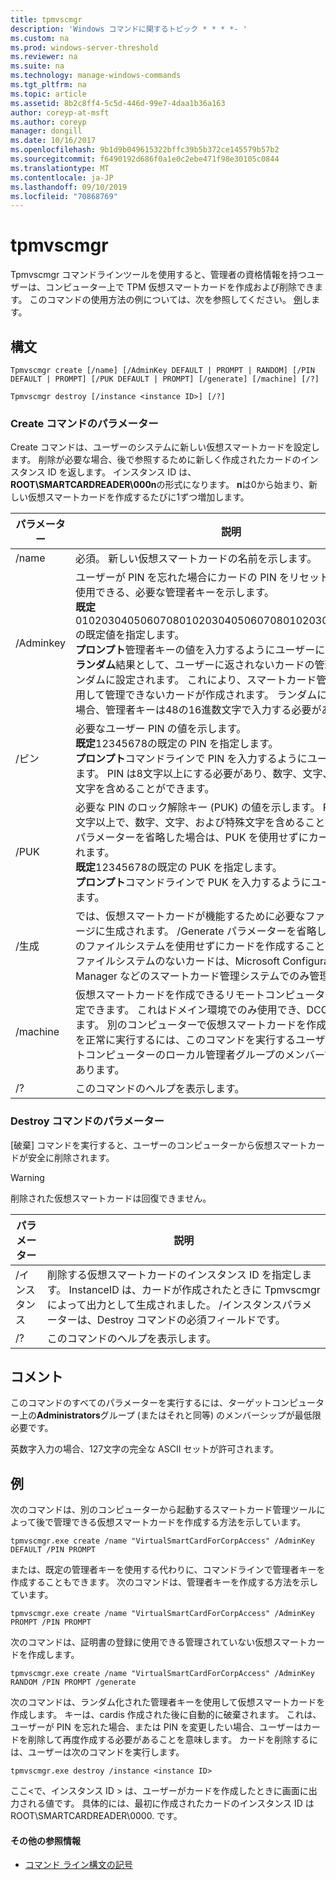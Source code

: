```yaml
---
title: tpmvscmgr
description: 'Windows コマンドに関するトピック * * * *- '
ms.custom: na
ms.prod: windows-server-threshold
ms.reviewer: na
ms.suite: na
ms.technology: manage-windows-commands
ms.tgt_pltfrm: na
ms.topic: article
ms.assetid: 8b2c8ff4-5c5d-446d-99e7-4daa1b36a163
author: coreyp-at-msft
ms.author: coreyp
manager: dongill
ms.date: 10/16/2017
ms.openlocfilehash: 9b1d9b049615322bffc39b5b372ce145579b57b2
ms.sourcegitcommit: f6490192d686f0a1e0c2ebe471f98e30105c0844
ms.translationtype: MT
ms.contentlocale: ja-JP
ms.lasthandoff: 09/10/2019
ms.locfileid: "70868769"
---
```

# <a name="tpmvscmgr"></a>tpmvscmgr



Tpmvscmgr コマンドラインツールを使用すると、管理者の資格情報を持つユーザーは、コンピューター上で TPM 仮想スマートカードを作成および削除できます。 このコマンドの使用方法の例については、次を参照してください。 [例](#BKMK_Examples)します。

## <a name="syntax"></a>構文

```
Tpmvscmgr create [/name] [/AdminKey DEFAULT | PROMPT | RANDOM] [/PIN DEFAULT | PROMPT] [/PUK DEFAULT | PROMPT] [/generate] [/machine] [/?]
```
```
Tpmvscmgr destroy [/instance <instance ID>] [/?]
```

### <a name="parameters-for-create-command"></a>Create コマンドのパラメーター

Create コマンドは、ユーザーのシステムに新しい仮想スマートカードを設定します。 削除が必要な場合、後で参照するために新しく作成されたカードのインスタンス ID を返します。 インスタンス ID は、 **ROOT\SMARTCARDREADER\000n**の形式になります。 **n**は0から始まり、新しい仮想スマートカードを作成するたびに1ずつ増加します。

|パラメーター|説明|
|---------|-----------|
|/name|必須。 新しい仮想スマートカードの名前を示します。|
|/Adminkey|ユーザーが PIN を忘れた場合にカードの PIN をリセットするために使用できる、必要な管理者キーを示します。</br>**既定**010203040506070801020304050607080102030405060708の既定値を指定します。</br>**プロンプト**管理者キーの値を入力するようにユーザーに求めます。</br>**ランダム**結果として、ユーザーに返されないカードの管理者キーがランダムに設定されます。 これにより、スマートカード管理ツールを使用して管理できないカードが作成されます。 ランダムに生成された場合、管理者キーは48の16進数文字で入力する必要があります。|
|/ピン|必要なユーザー PIN の値を示します。</br>**既定**12345678の既定の PIN を指定します。</br>**プロンプト**コマンドラインで PIN を入力するようにユーザーに求めます。 PIN は8文字以上にする必要があり、数字、文字、および特殊文字を含めることができます。|
|/PUK|必要な PIN のロック解除キー (PUK) の値を示します。 PUK 値は、8文字以上で、数字、文字、および特殊文字を含めることができます。 パラメーターを省略した場合は、PUK を使用せずにカードが作成されます。</br>**既定**12345678の既定の PUK を指定します。</br>**プロンプト**コマンドラインで PUK を入力するようにユーザーに求めます。|
|/生成|では、仮想スマートカードが機能するために必要なファイルがストレージに生成されます。 /Generate パラメーターを省略した場合は、このファイルシステムを使用せずにカードを作成することと同じです。 ファイルシステムのないカードは、Microsoft Configuration Manager などのスマートカード管理システムでのみ管理できます。|
|/machine|仮想スマートカードを作成できるリモートコンピューターの名前を指定できます。 これはドメイン環境でのみ使用でき、DCOM に依存します。 別のコンピューターで仮想スマートカードを作成するコマンドを正常に実行するには、このコマンドを実行するユーザーが、リモートコンピューターのローカル管理者グループのメンバーである必要があります。|
|/?|このコマンドのヘルプを表示します。|

### <a name="parameters-for-destroy-command"></a>Destroy コマンドのパラメーター

[破棄] コマンドを実行すると、ユーザーのコンピューターから仮想スマートカードが安全に削除されます。

> [!WARNING]
> 削除された仮想スマートカードは回復できません。

|パラメーター|説明|
|---------|-----------|
|/インスタンス|削除する仮想スマートカードのインスタンス ID を指定します。 InstanceID は、カードが作成されたときに Tpmvscmgr によって出力として生成されました。 /インスタンスパラメーターは、Destroy コマンドの必須フィールドです。|
|/?|このコマンドのヘルプを表示します。|

## <a name="remarks"></a>コメント

このコマンドのすべてのパラメーターを実行するには、ターゲットコンピューター上の**Administrators**グループ (またはそれと同等) のメンバーシップが最低限必要です。

英数字入力の場合、127文字の完全な ASCII セットが許可されます。

## <a name="BKMK_Examples"></a>例

次のコマンドは、別のコンピューターから起動するスマートカード管理ツールによって後で管理できる仮想スマートカードを作成する方法を示しています。
```
tpmvscmgr.exe create /name "VirtualSmartCardForCorpAccess" /AdminKey DEFAULT /PIN PROMPT
```
または、既定の管理者キーを使用する代わりに、コマンドラインで管理者キーを作成することもできます。 次のコマンドは、管理者キーを作成する方法を示しています。
```
tpmvscmgr.exe create /name "VirtualSmartCardForCorpAccess" /AdminKey PROMPT /PIN PROMPT
```
次のコマンドは、証明書の登録に使用できる管理されていない仮想スマートカードを作成します。
```
tpmvscmgr.exe create /name "VirtualSmartCardForCorpAccess" /AdminKey RANDOM /PIN PROMPT /generate
```
次のコマンドは、ランダム化された管理者キーを使用して仮想スマートカードを作成します。 キーは、cardis 作成された後に自動的に破棄されます。 これは、ユーザーが PIN を忘れた場合、または PIN を変更したい場合、ユーザーはカードを削除して再度作成する必要があることを意味します。 カードを削除するには、ユーザーは次のコマンドを実行します。
```
tpmvscmgr.exe destroy /instance <instance ID> 
```
ここ\<で、インスタンス ID > は、ユーザーがカードを作成したときに画面に出力される値です。 具体的には、最初に作成されたカードのインスタンス ID は ROOT\SMARTCARDREADER\0000. です。

#### <a name="additional-references"></a>その他の参照情報

-   [コマンド ライン構文の記号](command-line-syntax-key.md)